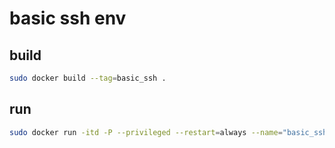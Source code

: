 # basic ssh env

## build

```bash
sudo docker build --tag=basic_ssh .
```

## run

```bash
sudo docker run -itd -P --privileged --restart=always --name="basic_ssh" basic_ssh
```
